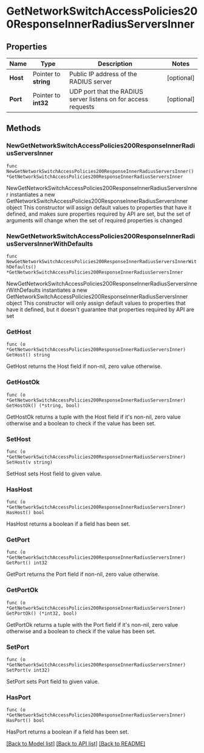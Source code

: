 # GetNetworkSwitchAccessPolicies200ResponseInnerRadiusServersInner

## Properties

Name | Type | Description | Notes
------------ | ------------- | ------------- | -------------
**Host** | Pointer to **string** | Public IP address of the RADIUS server | [optional] 
**Port** | Pointer to **int32** | UDP port that the RADIUS server listens on for access requests | [optional] 

## Methods

### NewGetNetworkSwitchAccessPolicies200ResponseInnerRadiusServersInner

`func NewGetNetworkSwitchAccessPolicies200ResponseInnerRadiusServersInner() *GetNetworkSwitchAccessPolicies200ResponseInnerRadiusServersInner`

NewGetNetworkSwitchAccessPolicies200ResponseInnerRadiusServersInner instantiates a new GetNetworkSwitchAccessPolicies200ResponseInnerRadiusServersInner object
This constructor will assign default values to properties that have it defined,
and makes sure properties required by API are set, but the set of arguments
will change when the set of required properties is changed

### NewGetNetworkSwitchAccessPolicies200ResponseInnerRadiusServersInnerWithDefaults

`func NewGetNetworkSwitchAccessPolicies200ResponseInnerRadiusServersInnerWithDefaults() *GetNetworkSwitchAccessPolicies200ResponseInnerRadiusServersInner`

NewGetNetworkSwitchAccessPolicies200ResponseInnerRadiusServersInnerWithDefaults instantiates a new GetNetworkSwitchAccessPolicies200ResponseInnerRadiusServersInner object
This constructor will only assign default values to properties that have it defined,
but it doesn't guarantee that properties required by API are set

### GetHost

`func (o *GetNetworkSwitchAccessPolicies200ResponseInnerRadiusServersInner) GetHost() string`

GetHost returns the Host field if non-nil, zero value otherwise.

### GetHostOk

`func (o *GetNetworkSwitchAccessPolicies200ResponseInnerRadiusServersInner) GetHostOk() (*string, bool)`

GetHostOk returns a tuple with the Host field if it's non-nil, zero value otherwise
and a boolean to check if the value has been set.

### SetHost

`func (o *GetNetworkSwitchAccessPolicies200ResponseInnerRadiusServersInner) SetHost(v string)`

SetHost sets Host field to given value.

### HasHost

`func (o *GetNetworkSwitchAccessPolicies200ResponseInnerRadiusServersInner) HasHost() bool`

HasHost returns a boolean if a field has been set.

### GetPort

`func (o *GetNetworkSwitchAccessPolicies200ResponseInnerRadiusServersInner) GetPort() int32`

GetPort returns the Port field if non-nil, zero value otherwise.

### GetPortOk

`func (o *GetNetworkSwitchAccessPolicies200ResponseInnerRadiusServersInner) GetPortOk() (*int32, bool)`

GetPortOk returns a tuple with the Port field if it's non-nil, zero value otherwise
and a boolean to check if the value has been set.

### SetPort

`func (o *GetNetworkSwitchAccessPolicies200ResponseInnerRadiusServersInner) SetPort(v int32)`

SetPort sets Port field to given value.

### HasPort

`func (o *GetNetworkSwitchAccessPolicies200ResponseInnerRadiusServersInner) HasPort() bool`

HasPort returns a boolean if a field has been set.


[[Back to Model list]](../README.md#documentation-for-models) [[Back to API list]](../README.md#documentation-for-api-endpoints) [[Back to README]](../README.md)



